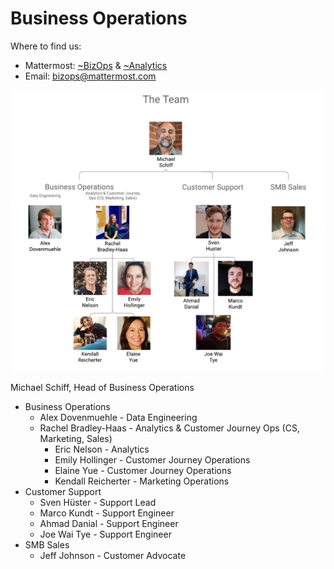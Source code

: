 # Business Operations

Where to find us:

* Mattermost: [~BizOps](https://community.mattermost.com/private-core/channels/bizops) & [~Analytics](https://community.mattermost.com/private-core/channels/analytics-2)
* Email: [bizops@mattermost.com](https://mail.google.com/mail/?view=cm&fs=1&to=bizops@mattermost.com)

![](../../.gitbook/assets/bizops_image.png)

Michael Schiff, Head of Business Operations

* Business Operations
  * Alex Dovenmuehle - Data Engineering
  * Rachel Bradley-Haas - Analytics & Customer Journey Ops (CS, Marketing, Sales)
    * Eric Nelson - Analytics
    * Emily Hollinger - Customer Journey Operations
    * Elaine Yue - Customer Journey Operations
    * Kendall Reicherter - Marketing Operations
* Customer Support
  * Sven Hüster - Support Lead
  * Marco Kundt - Support Engineer
  * Ahmad Danial - Support Engineer
  * Joe Wai Tye - Support Engineer
* SMB Sales
  * Jeff Johnson - Customer Advocate
